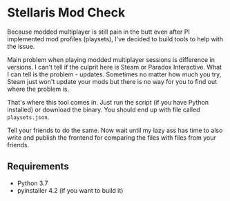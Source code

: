 # Stellaris Mod Check
Because modded multiplayer is still pain in the butt even after PI implemented
mod profiles (playsets), I've decided to build tools to help with the issue.

Main problem when playing modded multiplayer sessions is difference in versions.
I can't tell if the culprit here is Steam or Paradox Interactive. What I can tell
is the problem - updates. Sometimes no matter how much you try, Steam just won't
update your mods but there is no way for you to find out where the problem is.

That's where this tool comes in. Just run the script (if you have Python installed)
or download the binary. You should end up with file called `playsets.json`.

Tell your friends to do the same. Now wait until my lazy ass has time to also write
and publish the frontend for comparing the files with files from your friends.

## Requirements
- Python 3.7
- pyinstaller 4.2 (if you want to build it)